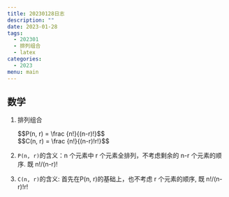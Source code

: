 ```yaml
---
title: 20230128日志
description: ""
date: 2023-01-28
tags:
  - 202301
  - 排列组合
  - latex
categories:
  - 2023
menu: main
---
```


<script type="text/javascript"
  src="https://cdn.mathjax.org/mathjax/latest/MathJax.js?config=TeX-AMS-MML_HTMLorMML">
</script>

## 数学

1. 排列组合

    <div>$$P(n, r) = \frac {n!}{(n-r)!}$$</div>
    <div>$$C(n, r) = \frac {n!}{(n-r)!r!}$$</div>

2. ```P(n, r)```的含义：n 个元素中 r 个元素全排列，不考虑剩余的 n-r 个元素的顺序. 既 n!/(n-r)!
3. ```C(n, r)```的含义: 首先在P(n, r)的基础上，也不考虑 r 个元素的顺序, 既 n!/(n-r)!r!

